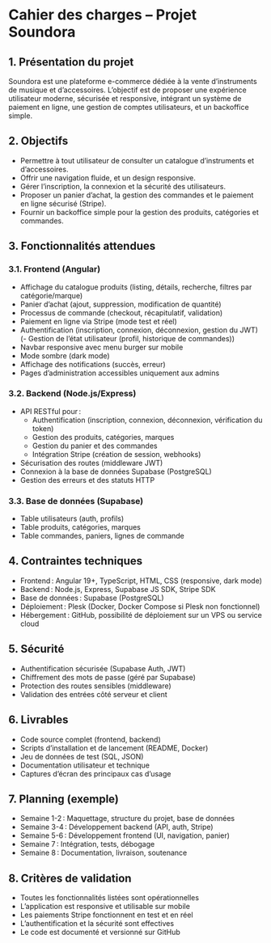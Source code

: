 # Cahier des charges – Projet Soundora

## 1. Présentation du projet

Soundora est une plateforme e-commerce dédiée à la vente d’instruments de musique et d’accessoires. L’objectif est de proposer une expérience utilisateur moderne, sécurisée et responsive, intégrant un système de paiement en ligne, une gestion de comptes utilisateurs, et un backoffice simple.

## 2. Objectifs

- Permettre à tout utilisateur de consulter un catalogue d’instruments et d’accessoires.
- Offrir une navigation fluide, et un design responsive.
- Gérer l’inscription, la connexion et la sécurité des utilisateurs.
- Proposer un panier d’achat, la gestion des commandes et le paiement en ligne sécurisé (Stripe).
- Fournir un backoffice simple pour la gestion des produits, catégories et commandes.

## 3. Fonctionnalités attendues

### 3.1. Frontend (Angular)

- Affichage du catalogue produits (listing, détails, recherche, filtres par catégorie/marque)
- Panier d’achat (ajout, suppression, modification de quantité)
- Processus de commande (checkout, récapitulatif, validation)
- Paiement en ligne via Stripe (mode test et réel)
- Authentification (inscription, connexion, déconnexion, gestion du JWT)
  (- Gestion de l’état utilisateur (profil, historique de commandes))
- Navbar responsive avec menu burger sur mobile
- Mode sombre (dark mode)
- Affichage des notifications (succès, erreur)
- Pages d’administration accessibles uniquement aux admins

### 3.2. Backend (Node.js/Express)

- API RESTful pour :
  - Authentification (inscription, connexion, déconnexion, vérification du token)
  - Gestion des produits, catégories, marques
  - Gestion du panier et des commandes
  - Intégration Stripe (création de session, webhooks)
- Sécurisation des routes (middleware JWT)
- Connexion à la base de données Supabase (PostgreSQL)
- Gestion des erreurs et des statuts HTTP

### 3.3. Base de données (Supabase)

- Table utilisateurs (auth, profils)
- Table produits, catégories, marques
- Table commandes, paniers, lignes de commande

## 4. Contraintes techniques

- Frontend : Angular 19+, TypeScript, HTML, CSS (responsive, dark mode)
- Backend : Node.js, Express, Supabase JS SDK, Stripe SDK
- Base de données : Supabase (PostgreSQL)
- Déploiement : Plesk (Docker, Docker Compose si Plesk non fonctionnel)
- Hébergement : GitHub, possibilité de déploiement sur un VPS ou service cloud

## 5. Sécurité

- Authentification sécurisée (Supabase Auth, JWT)
- Chiffrement des mots de passe (géré par Supabase)
- Protection des routes sensibles (middleware)
- Validation des entrées côté serveur et client

## 6. Livrables

- Code source complet (frontend, backend)
- Scripts d’installation et de lancement (README, Docker)
- Jeu de données de test (SQL, JSON)
- Documentation utilisateur et technique
- Captures d’écran des principaux cas d’usage

## 7. Planning (exemple)

- Semaine 1-2 : Maquettage, structure du projet, base de données
- Semaine 3-4 : Développement backend (API, auth, Stripe)
- Semaine 5-6 : Développement frontend (UI, navigation, panier)
- Semaine 7 : Intégration, tests, débogage
- Semaine 8 : Documentation, livraison, soutenance

## 8. Critères de validation

- Toutes les fonctionnalités listées sont opérationnelles
- L’application est responsive et utilisable sur mobile
- Les paiements Stripe fonctionnent en test et en réel
- L’authentification et la sécurité sont effectives
- Le code est documenté et versionné sur GitHub
